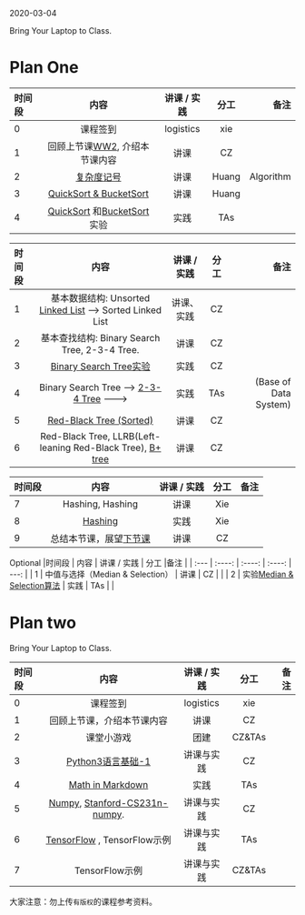 2020-03-04

Bring Your Laptop to Class. 



# Plan One

|时间段     |  内容    | 讲课 / 实践     |  分工  |备注       |
| :---      |   :----:    |   :----:    |    :----:    |       ---: |
|   0       | 课程签到     |  logistics   |     xie     |        |
|   1       | 回顾上节课[WW2](../WW2/WW2-Plan.md), 介绍本节课内容     |  讲课    |     CZ     |         |
|   2       |  [复杂度记号](./%E5%A4%8D%E6%9D%82%E5%BA%A6%E8%AE%B0%E5%8F%B7.pdf)     |  讲课    |     Huang     |   Algorithm      |
|   3       |  [QuickSort & BucketSort](./Sorting%20Algorithms.pdf)      |  讲课    |     Huang     |         |
|   4       |  [QuickSort](../../ML-BD-Algo/cs161-2018/lecture5_quicksort.ipynb) 和[BucketSort](../../ML-BD-Algo/cs161-2018/lecture6_bucketSort.ipynb)实验  |  实践    |     TAs     |         |


|时间段     |  内容    | 讲课 / 实践     |  分工  |备注       |
| :---      |   :----:    |   :----:    |    :----:    |       ---: |
|   1       |  基本数据结构: Unsorted [Linked List](linked-list-test.ipynb) --> Sorted Linked List |  讲课、实践   |     CZ  |         |
|   2       |  基本查找结构: Binary Search Tree, 2-3-4 Tree.    |  讲课    |     CZ     |         |
|   3       |  [Binary Search Tree实验](../../ML-BD-Algo/BST.ipynb)   |  实践    |     CZ     |         |
|   4       |  Binary Search Tree -->  [2-3-4 Tree](2-3-4-Tree.pdf) --->   |  实践    |     TAs     |  (Base of Data System)     |
|   5       | [Red-Black Tree (Sorted)](https://www.cs.princeton.edu/~rs/talks/LLRB/)      |  讲课    |     CZ     |         |
|   6       |  Red-Black Tree, LLRB(Left-leaning Red-Black Tree), [B+ tree](../../ML-BD-Algo/cs245-2017/CS245-Notes4-B-trees.pdf)    |  讲课    |     CZ     |    |



|时间段     |  内容    | 讲课 / 实践     |  分工  |备注       |
| :---      |   :----:    |   :----:    |    :----:    |       ---: |
|   7       |  Hashing, Hashing  |  讲课    |     Xie     |  
|   8       |  [Hashing](../../ML-BD-Algo/cs161-2018/Lecture8_hashing.ipynb)   |  实践    |     Xie     |         |
|   9       | 总结本节课，展望[下节课](../WW4/WW4-Plan.md)      |  讲课    |     CZ     |         |


Optional
|时间段     |  内容    | 讲课 / 实践     |  分工  |备注       |
| :---      |   :----:    |   :----:    |    :----:    |       ---: |
|   1       | 中值与选择（Median & Selection）      |  讲课    |     CZ     |         |
|   2       | 实验[Median & Selection算法](../../ML-BD-Algo/cs161-2018/lecture4_median_selection.ipynb)       |  实践    |     TAs     |         |


# Plan two

Bring Your Laptop to Class. 

| 时间段 |                 内容                  | 讲课 / 实践 |  分工  | 备注 |
| :----- | :-----------------------------------: | :---------: | :----: | ---: |
| 0      |               课程签到                |  logistics  |  xie   |      |
| 1      |      回顾上节课，介绍本节课内容        |    讲课     |   CZ   |      |
| 2      |              课堂小游戏               |    团建     | CZ&TAs |      |
| 3      | [Python3语言基础-1](Python3-Basic-1.md) | 讲课与实践  |   CZ   |      |
| 4      | [Math in Markdown](math-md.md) |   实践   |   TAs   |      |
| 5      | [Numpy](https://numpy.org/), [Stanford-CS231n-numpy](http://cs231n.github.io/python-numpy-tutorial/).  | 讲课与实践     |   CZ   |      |
| 6      |  [TensorFlow](https://tensorflow.google.cn) , TensorFlow示例            | 讲课与实践     |   TAs   |      |
| 7      |  TensorFlow示例            | 讲课与实践     |   CZ&TAs   |      |


大家注意：勿上传``有版权``的课程参考资料。

